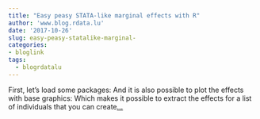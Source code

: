 ```yaml
---
title: "Easy peasy STATA-like marginal effects with R"
author: 'www.blog.rdata.lu'
date: '2017-10-26'
slug: easy-peasy-statalike-marginal-
categories:
- bloglink
tags:
  - blogrdatalu
---
```


First, let’s load some packages: And it is also possible to plot the effects with base graphics: Which makes it possible to extract the effects for a list of individuals that you can create[... <i class="fas fa-external-link-alt"></i>](http://www.blog.rdata.lu/post/2017-10-26-easy-peasy-stata-like-marginal-effect-with-r/)

